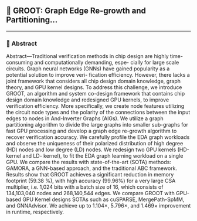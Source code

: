 ## 🌳 GROOT: Graph Edge Re-growth and Partitioning...
---
### 📄 Abstract

Abstract—Traditional verification methods in chip design are
highly time-consuming and computationally demanding, espe-
cially for large scale circuits. Graph neural networks (GNNs)
have gained popularity as a potential solution to improve veri-
fication efficiency. However, there lacks a joint framework that
considers all chip design domain knowledge, graph theory, and
GPU kernel designs. To address this challenge, we introduce
GROOT, an algorithm and system co-design framework that
contains chip design domain knowledge and redesigned GPU
kernels, to improve verification efficiency. More specifically, we
create node features utilizing the circuit node types and the
polarity of the connections between the input edges to nodes
in And-Inverter Graphs (AIGs). We utilize a graph partitioning
algorithm to divide the large graphs into smaller sub-graphs
for fast GPU processing and develop a graph edge re-growth
algorithm to recover verification accuracy. We carefully profile
the EDA graph workloads and observe the uniqueness of their
polarized distribution of high degree (HD) nodes and low degree
(LD) nodes. We redesign two GPU kernels (HD-kernel and LD-
kernel), to fit the EDA graph learning workload on a single GPU.
We compare the results with state-of-the-art (SOTA) methods:
GAMORA, a GNN-based approach, and the traditional ABC
framework. Results show that GROOT achieves a significant
reduction in memory footprint (59.38 %), with high accuracy
(99.96%) for a very large CSA multiplier, i.e. 1,024 bits with
a batch size of 16, which consists of 134,103,040 nodes and
268,140,544 edges. We compare GROOT with GPU-based GPU
Kernel designs SOTAs such as cuSPARSE, MergePath-SpMM,
and GNNAdvisor. We achieve up to 1.104×, 5.796×, and 1.469×
improvement in runtime, respectively.
